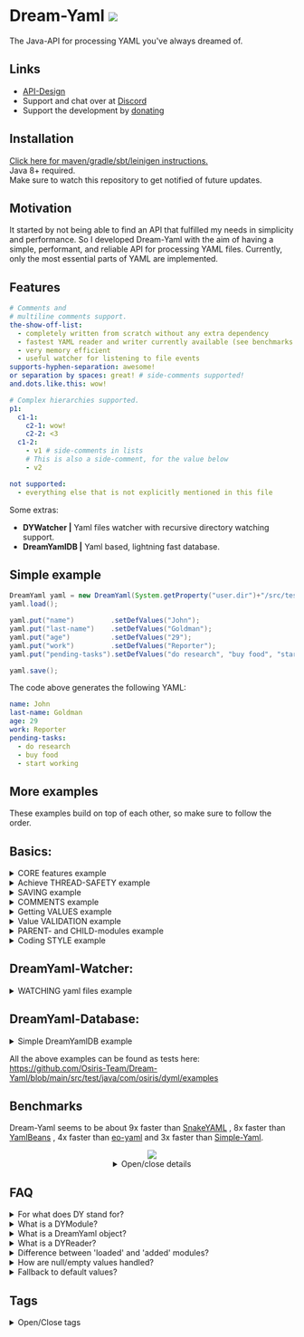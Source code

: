 # Dream-Yaml [![](https://jitpack.io/v/Osiris-Team/Dream-Yaml.svg)](https://jitpack.io/#Osiris-Team/Dream-Yaml)
The Java-API for processing YAML you've always dreamed of.
## Links
 - [API-Design](DESIGN.md)
 - Support and chat over at [Discord](https://discord.com/invite/GGNmtCC)
 - Support the development by [donating](https://www.paypal.com/donate?hosted_button_id=JNXQCWF2TF9W4)
## Installation
[Click here for maven/gradle/sbt/leinigen instructions.](https://jitpack.io/#Osiris-Team/Dream-Yaml/LATEST) <br>
Java 8+ required. <br>
Make sure to watch this repository to get notified of future updates. <br>
## Motivation
It started by not being able to find an API that fulfilled my needs in simplicity and performance.
So I developed Dream-Yaml with the aim of having a simple, performant, and reliable API for processing YAML files.
Currently, only the most essential parts of YAML are implemented.
## Features
```YAML
# Comments and
# multiline comments support.
the-show-off-list: 
  - completely written from scratch without any extra dependency
  - fastest YAML reader and writer currently available (see benchmarks below)
  - very memory efficient
  - useful watcher for listening to file events
supports-hyphen-separation: awesome! 
or separation by spaces: great! # side-comments supported!
and.dots.like.this: wow!

# Complex hierarchies supported.
p1:
  c1-1:
    c2-1: wow!
    c2-2: <3
  c1-2:
    - v1 # side-comments in lists
    # This is also a side-comment, for the value below
    - v2

not supported:
  - everything else that is not explicitly mentioned in this file
```
Some extras:
 - **DYWatcher |** Yaml files watcher with recursive directory watching support.
 - **DreamYamlDB |** Yaml based, lightning fast database.
## Simple example
```java
DreamYaml yaml = new DreamYaml(System.getProperty("user.dir")+"/src/test/simple-example.yml");
yaml.load();

yaml.put("name")         .setDefValues("John");
yaml.put("last-name")    .setDefValues("Goldman");
yaml.put("age")          .setDefValues("29");
yaml.put("work")         .setDefValues("Reporter");
yaml.put("pending-tasks").setDefValues("do research", "buy food", "start working");

yaml.save();
```
The code above generates the following YAML:
```yaml
name: John
last-name: Goldman
age: 29
work: Reporter
pending-tasks: 
  - do research
  - buy food
  - start working
```
## More examples
These examples build on top of each other, so make sure to follow the order.

## Basics:
<details>
  <summary>CORE features example</summary>
<pre lang="java">
DreamYaml yaml = new DreamYaml(System.getProperty("user.dir")+"/src/test/advanced-example.yml");
yaml.load();

yaml.put("name")         .setDefValues(new DYValue("John", "Value-Comment")).setDefComments("Key-Comment");
yaml.put("last-name")    .setDefValues("Goldman");
yaml.put("age")          .setDefValues("29");
yaml.put("work")         .setDefValues("Reporter");
yaml.put("pending-tasks").setDefValues("do research", "buy food", "start working");

yaml.saveAndLoad();

DYModule getNameModule = yaml.get("name"); // Method for retrieving modules by their keys
yaml.add("new-module"); // Adds a new module, with null value. Throws exception if the key already exists
yaml.remove("new-module"); // Removes the module. Note that this also will remove it from the file.
yaml.replace(getNameModule, new DYModule("first-name").setDefValues("JOHNY")) // First parameter should be the module to replace. Second the new module.
</pre>
<pre lang="yaml">
# Key-Comment
first-name: JOHNY # Value-Comment
last-name: Goldman
age: 29
work: Reporter
pending-tasks: 
  - do research
  - buy food
  - start working
</pre>
</details>
<details>
  <summary>Achieve THREAD-SAFETY example</summary>
<pre lang="java">
// If you access a single file from multiple threads at the same time, you should lock it
// while you are working with it, so that no unexpected stuff happens.
DreamYaml yaml = new DreamYaml(System.getProperty("user.dir")+"/src/test/advanced-example.yml");
yaml.lockAndLoad(); // Ensures that no other thread can load the file until the lock is released 

yaml.put("name")         .setDefValues(new DYValue("John", "Value-Comment")).setDefComments("Key-Comment");
yaml.put("last-name")    .setDefValues("Goldman");
yaml.put("age")          .setDefValues("29");
yaml.put("work")         .setDefValues("Reporter");
yaml.put("pending-tasks").setDefValues("do research", "buy food", "start working");

yaml.saveAndUnlock(); // Unlocks the file so that the next thread can access it
</pre>
</details>
<details>
  <summary>SAVING example</summary>
<pre lang="java">
DreamYaml yaml = new DreamYaml(System.getProperty("user.dir") + "/src/test/saving-example.yml");
yaml.load();

// SCENARIO 1:
// Lets imagine this file contains tons of information but we only want to modify/update that one section and keep the rest.
// For that we simply add that section into memory and edit it: 
yaml.get("work").setValues("Developer");
// And save the file:
yaml.save(); // Note that stuff that isn't supported by DreamYaml wont be parsed and thus removed from the file after you save it!
// Just as simple as that!

// SCENARIO 2:
// Lets imagine another scenario where this file contains a lot of unnecessary stuff we want to get rid of
// and add other data instead.
// For that we (again) add the modules first:
DYModule firstName = yaml.add("name").setDefValues("John");
DYModule lastName = yaml.add("last-name").setDefValues("Goldman");
DYModule age = yaml.add("age").setDefValues("29");
// Then save it with 'overwrite' true:
yaml.save(true);
// That's it!
</pre>
</details>

<details>
  <summary>COMMENTS example</summary>
<pre lang="java">
DreamYaml yaml = new DreamYaml(System.getProperty("user.dir") + "/src/test/comments-example.yml");
yaml.load();

DYModule firstName = yaml.put("name").setDefValues("John").setComments("You can insert your", "multiline comments like this.");
DYModule lastName = yaml.put("last-name").setDefValues("Goldman").setComments(
        "This is a multiline comment \n" +
                "separated by javas \n" +
                "next line character!");
DYModule age = yaml.put("age").setDefValues(new DYValue(29).setComment("This is a side-comment/value-comment"))
        .setComments("This is a single line comment.");
DYModule work = yaml.put("work").setDefValues("Reporter");
DYModule parent = yaml.put("p1", "c2", "c3").setComments("Comments in", "a hierarchy.");

yaml.saveAndLoad();

// How to get comments?
firstName.getComments(); // Returns this modules key/top-comments
age.getValue().getComment(); // Returns this modules, values/side-comment
</pre>
<pre lang="yaml">
# You can insert your
# multiline comments like this.
name: John
# This is a multiline comment
# separated by javas
# next line character!
last-name: Goldman
# This is a single line comment.
age: 29 # This is a side-comment/value-comment
work: Reporter
p1:
  c2:
      # Comments in
      # a hierarchy.
      c3:
</pre>
</details>

<details>
  <summary>Getting VALUES example</summary>
<pre lang="java">
DreamYaml yaml = new DreamYaml(System.getProperty("user.dir") + "/src/test/getting-values-example.yml");
yaml.load();

DYModule firstName = yaml.put("name").setDefValues("John").setComments("Everything about getting values.");
DYModule lastName = yaml.put("last-name").setDefValues("Goldman");
DYModule age = yaml.put("age").setDefValues("29");
DYModule work = yaml.put("work").setDefValues("Reporter");
DYModule pendingTasks = yaml.put("pending-tasks").setDefValues("research", "1234", "start working");

yaml.saveAndLoad(); // Since the file got reset, we need to reload it after saving it

// Getting module details
String key = firstName.getFirstKey(); // name // Returns the first key.
String keyI = firstName.getKeyByIndex(0); // name // Returns the key by given index. More on this in later examples.
Object value = firstName.getValue(); // John // Returns the 'real' value from the yaml file at the time when load() was called.
Object valueI = firstName.getValueByIndex(0); // John // Returns the value by given index.
Object defaultValue = firstName.getDefValue(); // John // Returns the default value
Object defaultValueI = firstName.getDefValueByIndex(0); // John // Returns the default value
String comment = firstName.getComment(); // Everything about... // Returns the first comment.
String commentI = firstName.getCommentByIndex(0); // Everything about... // Returns the comment by given index.

// All the methods below return the 'real' values at the time when load() was called.
DYValue firstNameValue = firstName.getValue(); // This is never null, and acts as a container for the actual string value
String firstNameAsString = firstName.asString(); // Can be null if there is no actual string value
int ageAsInt = age.asInt();
List<DYValue> pendingTasksValues = pendingTasks.getValues();
List<String> pendingTasksStrings = pendingTasks.asStringList();
// You can also get each value from the list as an independent object
String listIndex0 = pendingTasks.asString(0);
int listIndex1 = pendingTasks.asInt(1);
char[] listIndex2 = pendingTasks.asCharArray(2);

// Finding and getting a module by its keys
DYModule firstNameModuleByKeys = yaml.get("name"); // Returns the module from the permanent in-edit modules list
DYModule firstNameLoadedModuleByKeys = yaml.get("name"); // Returns the module from the temporary loaded modules list, at the time load() was called
</pre>
<pre lang="yaml">
# Everything about getting values.
name: John
last-name: Goldman
age: 29
work: Reporter
pending-tasks:
  - research
  - 1234
  - start working
</pre>
</details>

<details>
  <summary>Value VALIDATION example</summary>
<pre lang="java">
DreamYaml yaml = new DreamYaml(System.getProperty("user.dir") + "/src/test/value-validation-example.yml");
yaml.load();
DYModule module = yaml.put("is-valid").setDefValues("false");
yaml.saveAndLoad(); // It could be that the file is empty and the default value doesn't exist yet.

if (!module.asBoolean())
    System.err.println("Invalid value '" + module.getValue().asBoolean() + "' at " + module.getKeys() + " Corrected to -> '" + module.setValues("true").getValue().asBoolean() + "'");

yaml.save(true); // Remember to save and update the file, after doing the correction.
</pre>
<pre lang="yaml">
# BEFORE CORRECTION:
is-valid: false
# AFTER CORRECTION:
is-valid: true
</pre>
</details>

<details>
  <summary>PARENT- and CHILD-modules example</summary>
<pre lang="java">
DreamYaml yaml = new DreamYaml(System.getProperty("user.dir") + "/src/test/parent-example.yml");
yaml.load();

DYModule p1 = yaml.put("p1").setComments("Create a more complex yaml file", "with multiple parents and children.");
DYModule p1C1 = yaml.put("p1", "c1").setDefValues("You can arrange your");
DYModule p1C2 = yaml.put("p1", "c2").setDefValues("keys and values");
DYModule p1C3 = yaml.put("p1", "c3").setDefValues("as you like!");
DYModule p2C3 = yaml.put("p2", "c1", "c2", "c3").setDefValues("awesome!"); // Always order objects from parent to child, otherwise you will get errors!
// DYModule notAllowed = yaml.addDef("p2", "c1", "c2"); <- ERROR because you try to access c2 even though c3 already was added
// If you want to access the child's values you need to pass them one after another like this:
DYModule p3C1 = yaml.put("p3", "c1").setDefValues("v1");
DYModule p3C2 = yaml.put("p3", "c1", "c2").setDefValues("v2");
DYModule p3C3 = yaml.put("p3", "c1", "c2", "c3").setDefValues("v3");

yaml.saveAndLoad();
// You can get a parents child modules easily through:
p1.getChildModules();
// Return a childs parent is also easy:
p1C1.getParentModule();
</pre>
<pre lang="yaml">
# Create a more complex yaml file
# with multiple parents and children.
p1:
  c1: You can arrange your
  c2: keys and values
  c3: as you like!
p2:
  c1:
    c2:
      c3: awesome!
p3:
  c1: v1
    c2: v2
      c3: v3
</pre>
</details>
 
 <details>
  <summary>Coding STYLE example</summary>
<pre lang="java">
/**
 * Recommendation how to use the DreamYaml api.
 */
public class CodingStyleExample {

    // If you only got a few modules and you want quick access across your code, you can add them as static fields and load your yaml file once at startup
    // If you also want to keep this values up to date you can add a DYWatcher with an DYAction which does that.
    public static DYModule FIRST_NAME;
    public static DYModule LAST_NAME;
    public static DYModule AGE;
    public static DYModule PROFESSION;

    // If you prefer encapsulating the modules you can do so, but remember that you will have to load your yaml file every time you create this class
    // This will ensure you always are using the latest values.
    private DYModule firstName;
    private DYModule lastName;
    private DYModule age;
    private DYModule work;

    public CodingStyleExample() throws Exception {
        DreamYaml yaml = new DreamYaml(System.getProperty("user.dir") + "/src/test/coding-style-example.yml");
        yaml.load();

        FIRST_NAME = yaml.put("name").setDefValues("John");
        LAST_NAME = yaml.put("last-name").setDefValues("Goldman");
        AGE = yaml.put("age").setDefValues("29");
        PROFESSION = yaml.put("work").setDefValues("Reporter");

        firstName = yaml.put("encapsulated", "name").setDefValues("John");
        lastName = yaml.put("encapsulated", "last-name").setDefValues("Goldman");
        age = yaml.put("encapsulated", "age").setDefValues("29");
        work = yaml.put("encapsulated", "work").setDefValues("Reporter");

        yaml.save(true);
    }

    // Getters for encapsulated modules:

    public DYModule getFirstName() {
        return firstName;
    }

    public DYModule getLastName() {
        return lastName;
    }

    public DYModule getAge() {
        return age;
    }

    public DYModule getWork() {
        return work;
    }
}
</pre>
<pre lang="yaml">
name: John
last-name: Goldman
age: 29
work: Reporter
encapsulated:
  name: John
  last-name: Goldman
  age: 29
  work: Reporter
</pre>
</details>

## DreamYaml-Watcher:
 <details>
  <summary>WATCHING yaml files example</summary>
<pre lang="java">
DreamYaml yaml = new DreamYaml(System.getProperty("user.dir") + "/src/test/watcher-example.yml");
yaml.load();
yaml.addFileEventListener(event -> {
            try { // This will reload the yaml object and update its values,
                  // if there is a entry modify event
                if (event.getWatchEventKind().equals(StandardWatchEventKinds.ENTRY_MODIFY)){
                    event.getYaml().load();
                    System.out.println("Reloaded yaml file '" + event.getFile().getName() +
                            "' because of '" + event.getWatchEventKind()+"' event.");
                }
            } catch (Exception e) {
                e.printStackTrace();
            }
        });
</pre>
</details>

## DreamYaml-Database:
  <details>
  <summary>Simple DreamYamlDB example</summary>
<pre lang="java">
        // Create/Get the database:
        DreamYamlDB db = new DreamYamlDB("my-database")); 
        db.load();

        // Create/Get the table:
        DYTable tableUsers = db.putTable("users");

        // Create/Get the columns:
        tableUsers.putColumn("name");
        tableUsers.putColumn("age");
        // db.save() // Already called inside the putColumn() method above.

        // Fill columns with mock data:
        tableUsers.addDefRow("John", "31");
        tableUsers.addDefRow("Samantha", null);
        tableUsers.addDefRow("Peter", "22");
        db.save();
</pre>
</details>

All the above examples can be found as tests here: https://github.com/Osiris-Team/Dream-Yaml/blob/main/src/test/java/com/osiris/dyml/examples

## Benchmarks
Dream-Yaml seems to be about 9x faster than [SnakeYAML](https://bitbucket.org/asomov/snakeyaml/src/master/)
, 8x faster than [YamlBeans](https://github.com/EsotericSoftware/yamlbeans)
, 4x faster than [eo-yaml](https://github.com/decorators-squad/eo-yaml)
 and 3x faster than [Simple-Yaml](https://github.com/Carleslc/Simple-YAML).
<div align="center">
  <img src="https://i.imgur.com/rupU0Ea.png">
<details>
  <summary>Open/close details</summary>
<img src="https://i.imgur.com/Dvob5Ly.png">
</details>
</div>

## FAQ
<div>
<details>
  <summary>For what does DY stand for?</summary>
DreamYaml.
</details>
<details>
  <summary>What is a DYModule?</summary>
It is the in-memory representation of a yaml section. For example 'name: John' is one module. It has the key 'name' and the value 'John'.
</details>
<details>
  <summary>What is a DreamYaml object?</summary>
It is the in-memory representation of the full yaml file and contains all of the modules, which can be accessed by their keys.
</details>
<details>
  <summary>What is a DYReader?</summary>
It is responsible for reading the yaml file and parsing its objects into modules, which then get added to the DreamYaml object.
These are named 'loaded modules' by the way.
</details>
<details>
  <summary>Difference between 'loaded' and 'added' modules?</summary>
The only difference, is that loaded modules cannot have default values set.
They are basically the raw output from your yaml file. In-Edit modules get created when you call the add() method. Their initial value is taken from the  
loaded module with the same keys.
</details>
<details>
  <summary>How are null/empty values handled?</summary>
<pre>
parent:
  key1:               # this value is null
  key2: ~             # not null, but a string
  key3: null          # not null, but a string
  key5: "null"        # not null, but a string
  key5: ""            # this value is null (note that if you disable the remove quotes post-processing option, this is a string("") and not empty, otherwise this gets turned into a null value)
</pre>
To sum it up: <b>Empty values do NOT exist. Null values exist. </b>
Note that null values are removed from the modules values list, in the post-processing part while parsing the yaml file.
You can disable it though, if you want.
</details>
<details>
  <summary>Fallback to default values?</summary>
When the 'real value' is null, return the default value.
This feature is enabled by default. You can change it for each individual module.
</details>
</div>

## Tags
<div>
<details>
  <summary>Open/Close tags</summary>
Tags are used to make this repository easier to find for others. <br>
yaml javascript
yaml java library
yaml java map
yaml java map example
yaml java list
yaml java api
yaml javascript example
yaml java code generation
yaml java spring
java yaml array
yaml and java
java yaml arraylist
yaml annotations java
java yaml anchors
java yaml auslesen
yaml string array java
load a yaml file java
read a yaml file java
yaml java boolean
java yaml binding
java yaml build
java yaml bean
yaml java spring boot
best yaml java library
java best yaml parser
yaml bigdecimal java
yaml java class
yaml java configuration
yaml java create
java yaml configuration library
java yaml config example
yaml checker java
java yaml cannot create property
yaml java doc
yaml java dictionary
yaml deserialize java
yaml deserialization java
java yaml dump to file
yaml diff java
java yaml default value
java yaml dump options
yaml java example
yaml java enums
yaml en java
yaml escape java
java yaml einlesen
yaml parser java example
yaml java jackson example
java yaml file reader
yaml for java
yaml files java
yaml for java configuration
java yaml file writer
java yaml framework
yaml flatten java
yaml factory java
yaml java github
yaml java generator
yaml generate java class
java yaml get value
yaml generate java
swagger yaml generate java
openapi yaml generate java
yaml java hashmap
yaml to html java
heroku yml java
yaml java.io.ioexception stream closed
yaml in java
java yaml inheritance
java yaml import
yaml interface java
java yaml implementation
yaml iterator java
read yaml in java
yaml java jackson
yaml java json
yaml parser java jackson
yaml to json java library
java yaml vs json
java yaml to json jackson
yaml file to json java
kubernetes yaml java_opts
java kubernetes yaml
java yaml key value
yaml java lib
yaml java list of objects
java.lang.illegalargumentexception could not resolve placeholder yml
yaml.load java
java yaml list example
java yaml libraries
yaml java maven
yaml java mapping
java yaml map of objects
java yaml merge
java yaml mapper
java yaml maven dependency
yaml java.nio.charset.malformedinputexception input length = 1
java yaml ignore null
java yaml nested objects
yaml nested java
yaml caused by java.nio.charset.malformedinputexception input length = 1
java yaml dot notation
java yaml dump ignore null
yaml java object
yaml java_opts
java yaml output
java yaml override
yaml or java
yaml to java online
yaml parser java online
yaml java parser
yaml java properties
yaml java parser example
yaml java parsing
yaml java pojo
java yaml parser jackson
java yaml properties example
java yaml parser library
yaml query java
yaml java reader
yaml java rest
java yaml read list
java yaml reader library
yaml file reader java
yaml config reader java
java read yaml properties
java read yaml configuration file
yaml java set
yaml java snakeyaml
java yaml schema validator
yaml schema java
java yaml snakeyaml example
yaml java tutorial
java yaml to json
yaml to java
yaml to java object
java yaml to map
yaml to java class
java yaml to properties
yaml class java.util.linkedhashmap cannot be cast to class
java use yaml
yaml java.lang.classcastexception java.util.linkedhashmap cannot be cast to
yaml to java.util.properties
java update yaml file
read yaml using java
generate yaml using java
java update yaml
yaml validator java
java yaml vs properties
java yaml variables
java yaml @value
java yaml writer
yaml with java
java yaml parser with comments
yaml file writer java
read yaml with java
use yaml with java
read yaml in java with jackson
write yaml in java with jackson
yaml to xml java
yaml xpath java
java yaml vs xml
yaml java 11
java yaml 1.2 parser
java yaml 1.2
yaml 2 java
openapi 3 yaml to java
java 8 yaml parser
java 8 yaml
</details>
</div>
